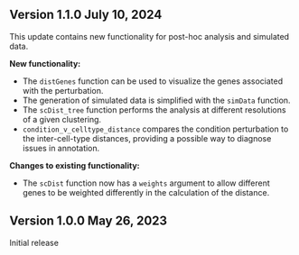 ## Version 1.1.0 July 10, 2024

This update contains new functionality for post-hoc analysis and simulated data.

**New functionality:** 

* The `distGenes` function can be used to visualize the genes associated with
the perturbation.
* The generation of simulated data is simplified with the `simData` function.
* The `scDist_tree` function performs the analysis at different resolutions
of a given clustering. 
* `condition_v_celltype_distance` compares the condition perturbation to the 
inter-cell-type distances, providing a possible way to diagnose issues in 
annotation. 

**Changes to existing functionality:**

* The `scDist` function now has a `weights` argument to allow different genes
to be weighted differently in the calculation of the distance. 

## Version 1.0.0 May 26, 2023

Initial release 

